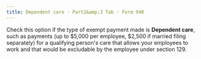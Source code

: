 ```yaml
---
title: Dependent care - Part2&amp;3 Tab - Form 940
---
```



Check this option if the type of exempt payment made is **Dependent care**, such as payments (up to $5,000 per employee, $2,500  if married filing separately) for a qualifying person's care that allows  your employees to work and that would be excludable by the employee under  section 129.
